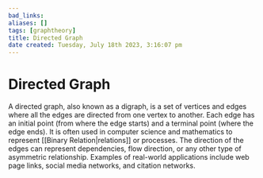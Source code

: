 ```yaml
---
bad_links: 
aliases: []
tags: [graphtheory]
title: Directed Graph
date created: Tuesday, July 18th 2023, 3:16:07 pm
---
```

# Directed Graph

A directed graph, also known as a digraph, is a set of vertices and edges where all the edges are directed from one vertex to another. Each edge has an initial point (from where the edge starts) and a terminal point (where the edge ends). It is often used in computer science and mathematics to represent [[Binary Relation|relations]] or processes. The direction of the edges can represent dependencies, flow direction, or any other type of asymmetric relationship. Examples of real-world applications include web page links, social media networks, and citation networks.
